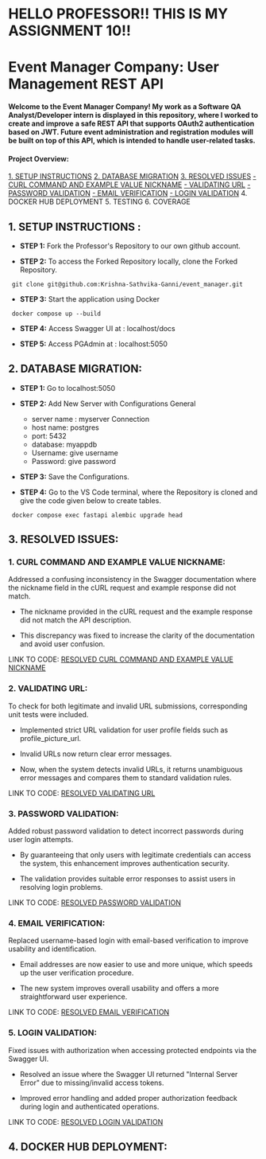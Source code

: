# HELLO PROFESSOR!! THIS IS MY ASSIGNMENT 10!!

# Event Manager Company: User Management REST API

#### Welcome to the Event Manager Company! My work as a Software QA Analyst/Developer intern is displayed in this repository, where I worked to create and improve a safe REST API that supports OAuth2 authentication based on JWT. Future event administration and registration modules will be built on top of this API, which is intended to handle user-related tasks.

#### Project Overview:
[1. SETUP INSTRUCTIONS](#1-setup-instructions)
[2. DATABASE MIGRATION](#2-database-migration)
[3. RESOLVED ISSUES](#3-resolved-issues)
[- CURL COMMAND AND EXAMPLE VALUE NICKNAME](#1-curl-command-and-example-value-nickname)
[- VALIDATING URL](#2-validating-url)
[- PASSWORD VALIDATION](#3-password-validation)
[- EMAIL VERIFICATION](#4-email-verification)
[- LOGIN VALIDATION](#5-login-validation)
4. DOCKER HUB DEPLOYMENT
5. TESTING
6. COVERAGE

## 1. SETUP INSTRUCTIONS :

- **STEP 1:** Fork the Professor's Repository to our own github account.

- **STEP 2:** To access the Forked Repository locally, clone the Forked Repository.

``` git clone git@github.com:Krishna-Sathvika-Ganni/event_manager.git```

- **STEP 3:** Start the application using Docker

``` docker compose up --build```

- **STEP 4:** Access Swagger UI at : localhost/docs

- **STEP 5:** Access PGAdmin at : localhost:5050


## 2. DATABASE MIGRATION:

- **STEP 1:** Go to localhost:5050

- **STEP 2:** Add New Server with Configurations
General
  - server name : myserver
Connection
  - host name: postgres
  - port: 5432
  - database: myappdb
  - Username: give username
  - Password: give password

- **STEP 3:** Save the Configurations.

- **STEP 4:** Go to the VS Code terminal, where the Repository is cloned and give the code given below to create tables.

``` docker compose exec fastapi alembic upgrade head```


## 3. RESOLVED ISSUES:

### 1. CURL COMMAND AND EXAMPLE VALUE NICKNAME: 

Addressed a confusing inconsistency in the Swagger documentation where the nickname field in the cURL request and example response did not match.

- The nickname provided in the cURL request and the example response did not match the API description. 

- This discrepancy was fixed to increase the clarity of the documentation and avoid user confusion.

LINK TO CODE: [RESOLVED CURL COMMAND AND EXAMPLE VALUE NICKNAME](https://github.com/Krishna-Sathvika-Ganni/event_manager/commit/d6eba5b9cb62dcdd39cc8af018e00801e11388e5)

### 2. VALIDATING URL:

To check for both legitimate and invalid URL submissions, corresponding unit tests were included.

- Implemented strict URL validation for user profile fields such as profile_picture_url.

- Invalid URLs now return clear error messages.

- Now, when the system detects invalid URLs, it returns unambiguous error messages and compares them to standard validation rules. 

LINK TO CODE: [RESOLVED VALIDATING URL](https://github.com/Krishna-Sathvika-Ganni/event_manager/commit/1051253e6a0ef0431f9726024855f8c4553d8a2e) 

### 3. PASSWORD VALIDATION: 

Added robust password validation to detect incorrect passwords during user login attempts. 

- By guaranteeing that only users with legitimate credentials can access the system, this enhancement improves authentication security.

- The validation provides suitable error responses to assist users in resolving login problems.

LINK TO CODE: [RESOLVED PASSWORD VALIDATION](https://github.com/Krishna-Sathvika-Ganni/event_manager/commit/3595075a883c2cd1cc9a941302022a365da085a5)

### 4. EMAIL VERIFICATION:

Replaced username-based login with email-based verification to improve usability and identification. 

- Email addresses are now easier to use and more unique, which speeds up the user verification procedure. 

- The new system improves overall usability and offers a more straightforward user experience.

LINK TO CODE: [RESOLVED EMAIL VERIFICATION](https://github.com/Krishna-Sathvika-Ganni/event_manager/commit/b6495e32545a5adfc0664765ef1a61586d679f6f)

### 5. LOGIN VALIDATION:

Fixed issues with authorization when accessing protected endpoints via the Swagger UI. 

- Resolved an issue where the Swagger UI returned "Internal Server Error" due to missing/invalid access tokens. 

-  Improved error handling and added proper authorization feedback during login and authenticated operations.

LINK TO CODE: [RESOLVED LOGIN VALIDATION](https://github.com/Krishna-Sathvika-Ganni/event_manager/commit/4a3968a14b266920d63b6db7359cc20b36b671cd)


## 4. DOCKER HUB DEPLOYMENT:





